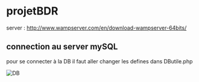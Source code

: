 # projetBDR
server : http://www.wampserver.com/en/download-wampserver-64bits/
## connection au server mySQL
pour se connecter à la DB il faut aller changer les defines dans DButile.php


![DB](https://user-images.githubusercontent.com/47739482/71890207-151d4b80-3144-11ea-80c5-c1f85c379a76.PNG)
